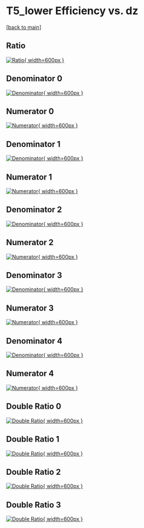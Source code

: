 # T5_lower Efficiency vs. dz

[[back to main](./)]



## Ratio

[![Ratio](../mtv/var/T5_lower_base_321_-1_eff_dz.png){ width=600px }](../mtv/var/T5_lower_base_321_-1_eff_dz.pdf)

## Denominator 0

[![Denominator](../mtv/den/T5_lower_base_321_-1_eff_dz_den0.png){ width=600px }](../mtv/den/T5_lower_base_321_-1_eff_dz_den0.pdf)

## Numerator 0

[![Numerator](../mtv/num/T5_lower_base_321_-1_eff_dz_num0.png){ width=600px }](../mtv/num/T5_lower_base_321_-1_eff_dz_num0.pdf)

## Denominator 1

[![Denominator](../mtv/den/T5_lower_base_321_-1_eff_dz_den1.png){ width=600px }](../mtv/den/T5_lower_base_321_-1_eff_dz_den1.pdf)

## Numerator 1

[![Numerator](../mtv/num/T5_lower_base_321_-1_eff_dz_num1.png){ width=600px }](../mtv/num/T5_lower_base_321_-1_eff_dz_num1.pdf)

## Denominator 2

[![Denominator](../mtv/den/T5_lower_base_321_-1_eff_dz_den2.png){ width=600px }](../mtv/den/T5_lower_base_321_-1_eff_dz_den2.pdf)

## Numerator 2

[![Numerator](../mtv/num/T5_lower_base_321_-1_eff_dz_num2.png){ width=600px }](../mtv/num/T5_lower_base_321_-1_eff_dz_num2.pdf)

## Denominator 3

[![Denominator](../mtv/den/T5_lower_base_321_-1_eff_dz_den3.png){ width=600px }](../mtv/den/T5_lower_base_321_-1_eff_dz_den3.pdf)

## Numerator 3

[![Numerator](../mtv/num/T5_lower_base_321_-1_eff_dz_num3.png){ width=600px }](../mtv/num/T5_lower_base_321_-1_eff_dz_num3.pdf)

## Denominator 4

[![Denominator](../mtv/den/T5_lower_base_321_-1_eff_dz_den4.png){ width=600px }](../mtv/den/T5_lower_base_321_-1_eff_dz_den4.pdf)

## Numerator 4

[![Numerator](../mtv/num/T5_lower_base_321_-1_eff_dz_num4.png){ width=600px }](../mtv/num/T5_lower_base_321_-1_eff_dz_num4.pdf)

## Double Ratio 0

[![Double Ratio](../mtv/ratio/T5_lower_base_321_-1_eff_dz_ratio0.png){ width=600px }](../mtv/ratio/T5_lower_base_321_-1_eff_dz_ratio0.pdf)

## Double Ratio 1

[![Double Ratio](../mtv/ratio/T5_lower_base_321_-1_eff_dz_ratio1.png){ width=600px }](../mtv/ratio/T5_lower_base_321_-1_eff_dz_ratio1.pdf)

## Double Ratio 2

[![Double Ratio](../mtv/ratio/T5_lower_base_321_-1_eff_dz_ratio2.png){ width=600px }](../mtv/ratio/T5_lower_base_321_-1_eff_dz_ratio2.pdf)

## Double Ratio 3

[![Double Ratio](../mtv/ratio/T5_lower_base_321_-1_eff_dz_ratio3.png){ width=600px }](../mtv/ratio/T5_lower_base_321_-1_eff_dz_ratio3.pdf)


